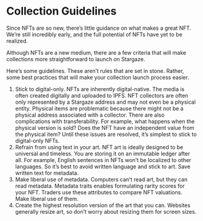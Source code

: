 # Collection Guidelines

Since NFTs are so new, there’s little guidance on what makes a great NFT. We’re still incredibly early, and the full potential of NFTs have yet to be realized.

Although NFTs are a new medium, there are a few criteria that will make collections more straightforward to launch on Stargaze.

Here’s some guidelines. These aren’t rules that are set in stone. Rather, some best practices that will make your collection launch process easier.

1. Stick to digital-only. NFTs are inherently digital-native. The media is often created digitally and uploaded to IPFS. NFT collectors are often only represented by a Stargaze address and may not even be a physical entity. Physical items are problematic because there might not be a physical address associated with a collector. There are also complications with transferability. For example, what happens when the physical version is sold? Does the NFT have an independent value from the physical item? Until these issues are resolved, it’s simplest to stick to digital-only NFTs.
2. Refrain from using text in your art. NFT art is ideally designed to be universal and timeless. You are storing it on an immutable ledger after all. For example, English sentences in NFTs won’t be localized to other languages. So it’s best to avoid written language and stick to art. Save written text for metadata.
3. Make liberal use of metadata. Computers can’t read art, but they can read metadata. Metadata traits enables formulating rarity scores for your NFT. Traders use these attributes to compare NFT valuations. Make liberal use of them.
4. Create the highest resolution version of the art that you can. Websites generally resize art, so don’t worry about resizing them for screen sizes.
